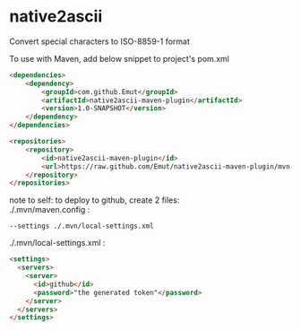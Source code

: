 # native2ascii
Convert special characters to ISO-8859-1 format

To use with Maven, add below snippet to project's pom.xml
```html
<dependencies>
    <dependency>
        <groupId>com.github.Emut</groupId>
        <artifactId>native2ascii-maven-plugin</artifactId>
        <version>1.0-SNAPSHOT</version>
    </dependency>
</dependencies>

<repositories>
    <repository>
        <id>native2ascii-maven-plugin</id>
        <url>https://raw.github.com/Emut/native2ascii-maven-plugin/mvn-repo/</url>
    </repository>
</repositories>
```

note to self: to deploy to github, create 2 files:<br>
./.mvn/maven.config : 
```
--settings ./.mvn/local-settings.xml
```
./.mvn/local-settings.xml : <br>
```html
<settings>
  <servers>
    <server>
      <id>github</id>
      <password>"the generated token"</password>
    </server>
  </servers>
</settings>
```
